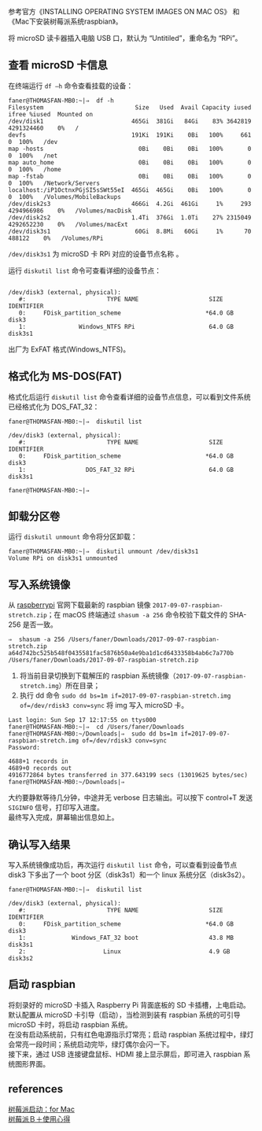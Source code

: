 
参考官方《INSTALLING OPERATING SYSTEM IMAGES ON MAC OS》 和 《Mac下安装树莓派系统raspbian》。

将 microSD 读卡器插入电脑 USB 口，默认为 “Untitiled”，重命名为 “RPi”。

## 查看 microSD 卡信息
在终端运行 `df –h` 命令查看挂载的设备：

```Shell
faner@THOMASFAN-MB0:~|⇒  df -h
Filesystem                          Size   Used  Avail Capacity iused      ifree %iused  Mounted on
/dev/disk1                         465Gi  381Gi   84Gi    83% 3642819 4291324460    0%   /
devfs                              191Ki  191Ki    0Bi   100%     661          0  100%   /dev
map -hosts                           0Bi    0Bi    0Bi   100%       0          0  100%   /net
map auto_home                        0Bi    0Bi    0Bi   100%       0          0  100%   /home
map -fstab                           0Bi    0Bi    0Bi   100%       0          0  100%   /Network/Servers
localhost:/iP1OctnxPGjSI5sSWt55eI  465Gi  465Gi    0Bi   100%       0          0  100%   /Volumes/MobileBackups
/dev/disk2s3                       466Gi  4.2Gi  461Gi     1%     293 4294966986    0%   /Volumes/macDisk
/dev/disk2s2                       1.4Ti  376Gi  1.0Ti    27% 2315049 4292652230    0%   /Volumes/macExt
/dev/disk3s1                        60Gi  8.8Mi   60Gi     1%      70     488122    0%   /Volumes/RPi
```

`/dev/disk3s1` 为 microSD 卡 RPi 对应的设备节点名称 。

运行 `diskutil list` 命令可查看详细的设备节点：

```Shell

/dev/disk3 (external, physical):
   #:                       TYPE NAME                    SIZE       IDENTIFIER
   0:     FDisk_partition_scheme                        *64.0 GB    disk3
   1:               Windows_NTFS RPi                     64.0 GB    disk3s1
```

出厂为 ExFAT 格式(Windows_NTFS)。

## 格式化为 MS-DOS(FAT)
格式化后运行 `diskutil list` 命令查看详细的设备节点信息，可以看到文件系统已经格式化为 DOS_FAT_32：

```Shell
faner@THOMASFAN-MB0:~|⇒  diskutil list

/dev/disk3 (external, physical):
   #:                       TYPE NAME                    SIZE       IDENTIFIER
   0:     FDisk_partition_scheme                        *64.0 GB    disk3
   1:                 DOS_FAT_32 RPi                     64.0 GB    disk3s1

faner@THOMASFAN-MB0:~|⇒  
```

## 卸载分区卷
运行 `diskutil unmount` 命令将分区卸载：

```Shell
faner@THOMASFAN-MB0:~|⇒  diskutil unmount /dev/disk3s1 
Volume RPi on disk3s1 unmounted
```

## 写入系统镜像
从 [raspberrypi](https://www.raspberrypi.org/products) 官网下载最新的 raspbian 镜像 `2017-09-07-raspbian-stretch.zip`；在 macOS 终端通过 `shasum -a 256` 命令校验下载文件的 SHA-256 是否一致。

```Shell
⇒  shasum -a 256 /Users/faner/Downloads/2017-09-07-raspbian-stretch.zip 
a64d742bc525b548f0435581fac5876b50a4e9ba1d1cd6433358b4ab6c7a770b  /Users/faner/Downloads/2017-09-07-raspbian-stretch.zip
```

1. 将当前目录切换到下载解压的 raspbian 系统镜像（`2017-09-07-raspbian-stretch.img`）所在目录；  
2. 执行 dd 命令 `sudo dd bs=1m if=2017-09-07-raspbian-stretch.img of=/dev/rdisk3 conv=sync` 将 img 写入 microSD 卡。  

```Shell
Last login: Sun Sep 17 12:17:55 on ttys000
faner@THOMASFAN-MB0:~|⇒  cd /Users/faner/Downloads 
faner@THOMASFAN-MB0:~/Downloads|⇒  sudo dd bs=1m if=2017-09-07-raspbian-stretch.img of=/dev/rdisk3 conv=sync
Password:

4688+1 records in
4689+0 records out
4916772864 bytes transferred in 377.643199 secs (13019625 bytes/sec)
faner@THOMASFAN-MB0:~/Downloads|⇒  
```

大约要静默等待几分钟，中途并无 verbose 日志输出。可以按下 control+T 发送 `SIGINFO` 信号，打印写入进度。  
最终写入完成，屏幕输出信息如上。  

## 确认写入结果
写入系统镜像成功后，再次运行 `diskutil list` 命令，可以查看到设备节点 disk3 下多出了一个 boot 分区（disk3s1）和一个 linux 系统分区（disk3s2）。

```Shell
faner@THOMASFAN-MB0:~|⇒  diskutil list

/dev/disk3 (external, physical):
   #:                       TYPE NAME                    SIZE       IDENTIFIER
   0:     FDisk_partition_scheme                        *64.0 GB    disk3
   1:             Windows_FAT_32 boot                    43.8 MB    disk3s1
   2:                      Linux                         4.9 GB     disk3s2
```

## 启动 raspbian
将刻录好的 microSD 卡插入 Raspberry Pi 背面底板的 SD 卡插槽，上电启动。  
默认配置从 microSD 卡引导（启动），当检测到装有 raspbian 系统的可引导 microSD 卡时，将启动 raspbian 系统。  
在没有启动系统前，只有红色电源指示灯常亮；启动 raspbian 系统过程中，绿灯会常亮一段时间；系统启动完毕，绿灯偶尔会闪一下。  
接下来，通过 USB 连接键盘鼠标、HDMI 接上显示屏后，即可进入 raspbian 系统图形界面。  

## references
[树莓派启动：for Mac](http://blog.csdn.net/selina013/article/details/51029900)  
[树莓派Ｂ＋使用心得](http://www.cnblogs.com/uestc-mm/p/6290521.html)  
